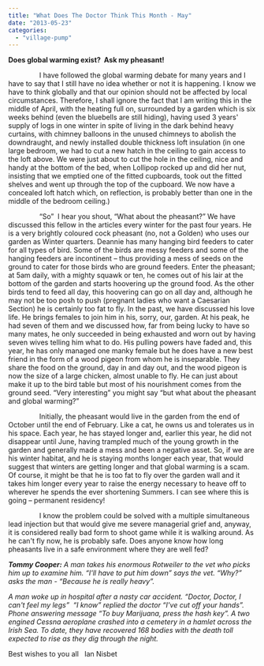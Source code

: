 ```yaml
---
title: "What Does The Doctor Think This Month - May"
date: "2013-05-23"
categories: 
  - "village-pump"
---
```


**Does global warming exist?  Ask my pheasant!**

                I have followed the global warming debate for many years and I have to say that I still have no idea whether or not it is happening. I know we have to think globally and that our opinion should not be affected by local circumstances. Therefore, I shall ignore the fact that I am writing this in the middle of April, with the heating full on, surrounded by a garden which is six weeks behind (even the bluebells are still hiding), having used 3 years' supply of logs in one winter in spite of living in the dark behind heavy curtains, with chimney balloons in the unused chimneys to abolish the downdraught, and newly installed double thickness loft insulation (in one large bedroom, we had to cut a new hatch in the ceiling to gain access to the loft above. We were just about to cut the hole in the ceiling, nice and handy at the bottom of the bed, when Lollipop rocked up and did her nut, insisting that we emptied one of the fitted cupboards, took out the fitted shelves and went up through the top of the cupboard. We now have a concealed loft hatch which, on reflection, is probably better than one in the middle of the bedroom ceiling.)

                “So”  I hear you shout, “What about the pheasant?” We have discussed this fellow in the articles every winter for the past four years. He is a very brightly coloured cock pheasant (no, not a Golden) who uses our garden as Winter quarters. Deannie has many hanging bird feeders to cater for all types of bird. Some of the birds are messy feeders and some of the hanging feeders are incontinent – thus providing a mess of seeds on the ground to cater for those birds who are ground feeders. Enter the pheasant; at 5am daily, with a mighty squawk or ten, he comes out of his lair at the bottom of the garden and starts hoovering up the ground food. As the other birds tend to feed all day, this hoovering can go on all day and, although he may not be too posh to push (pregnant ladies who want a Caesarian Section) he is certainly too fat to fly. In the past, we have discussed his love life. He brings females to join him in his, sorry, our, garden. At his peak, he had seven of them and we discussed how, far from being lucky to have so many mates, he only succeeded in being exhausted and worn out by having seven wives telling him what to do. His pulling powers have faded and, this year, he has only managed one manky female but he does have a new best friend in the form of a wood pigeon from whom he is inseparable. They share the food on the ground, day in and day out, and the wood pigeon is now the size of a large chicken, almost unable to fly. He can just about make it up to the bird table but most of his nourishment comes from the ground seed. “Very interesting” you might say “but what about the pheasant and global warming?”

                Initially, the pheasant would live in the garden from the end of October until the end of February. Like a cat, he owns us and tolerates us in his space. Each year, he has stayed longer and, earlier this year, he did not disappear until June, having trampled much of the young growth in the garden and generally made a mess and been a negative asset. So, if we are his winter habitat, and he is staying months longer each year, that would suggest that winters are getting longer and that global warming is a scam. Of course, it might be that he is too fat to fly over the garden wall and it takes him longer every year to raise the energy necessary to heave off to wherever he spends the ever shortening Summers. I can see where this is going – permanent residency!

                I know the problem could be solved with a multiple simultaneous lead injection but that would give me severe managerial grief and, anyway, it is considered really bad form to shoot game while it is walking around. As he can't fly now, he is probably safe. Does anyone know how long pheasants live in a safe environment where they are well fed?

**_Tommy Cooper:_** _A man takes his enormous Rotweiler to the vet who picks him up to examine him. “I'll have to put him down” says the vet. “Why?” asks the man - “Because he is really heavy”._

_A man woke up in hospital after a nasty car accident. “Doctor, Doctor, I can't feel my legs”  “I know” replied the doctor “I've cut off your hands”.  Phone answering message “To buy Marijuana, press the hash key”. A two engined Cessna aeroplane crashed into a cemetery in a hamlet across the Irish Sea. To date, they have recovered 168 bodies with the death toll expected to rise as they dig through the night._

Best wishes to you all   Ian Nisbet
